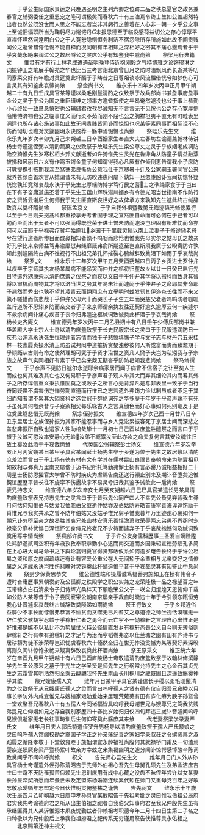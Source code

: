 <!-- { "loadSidebar": true } -->
　　于乎公生际国家景运之兴晚遇圣明之主列六卿之位跻二品之秩总夏官之政务兼春官之辅弼委任之重恩宠之隆可谓极矣而春秋六十有三溘焉令终士生如公盖超然特出者也然公既没世而人思之不能忘者岂非其躬行之善着在人心非一朝一夕乎公之事上至诚悃愊职所当为鞠躬尽力惓惓丹未报恩德至于临没感荷益切公之存心惇厚平直襟怀坦然洞逹明白公之于人寛恕隐恻恒务利济不宿怨隙所存所施如此故不间贵贱闻公之逝皆错谔怆怳不能自释而况同朝有年相知之深相好之密其不痛心衋焉者乎于乎哀哉永絶来觌过公之故居酹公之灵席公乎有知鉴我中戚尚飨
　　祭梁用行典籍文
　　惟灵有才有行士林老成遭遇圣明晚登侍近抱刚毅之气持博雅之论锵璆琳之词振钟王之笔展乎翰苑之华也比当三考言诣北京曾日月之防时溘飘风而长逝某等叨同寮寀交好有年瞻对灵筵奠此杯醑于乎畴昔之日尊爼谈咏风流醖借恍兮如梦伤心可言灵其有知鉴此哀愫尚飨
　　祭金尚书文
　　维永乐十四年岁次丙申正月甲午朔越二十有九日壬戌具官某等谨以柔毛刚鬛清酌之仪致祭于故兵部尚书兼詹事府詹事金公之灵于乎公为国之重臣缙绅之领率方逾耆指使之年曷奄然遽没也公于事上恭勤小心终始一致恳恳慎密也公辅储君孜孜尽诚知无不言言无不见恱也公之存心寛厚恻隐惓惓济物也公之临事度义而行柔不茹而刚不屈也公之胸襟坦夷平直无有町畦表里洞逹也所存诸心施诸事如此故无间贵贱皆闻讣而惊怛也况某等素同事而相契讵不心伤而恸切也瞻对灵筵幽明永诀跽荐一觞中焉惙惙也尚飨
　　祭畦乐先生文
　　维永乐九年岁次辛卯九月己未朔越三日辛酉姻家生奉直大夫左春坊左谕德兼翰林侍讲杨士竒谨遣侄弼以清酌蔬菓之仪致祭于故畦乐先生梁公尊丈之灵于乎族姻老成凋防殆空猗惟先生岁寒松栢乡邦文献逝者如许猗惟先生灵光在鲁丱角从防童子请益融蒸披拂和风丽日六义有作鸣玉锵金童子何知谓得我心凡厥有作倾倒恵告谓我小子庶防可斆提携引掖期我深至驽蹇弗良惭负公意我仕于京寒暑十迁及公冢嗣玉署同官公来就养苍顔白首欢言从嬉谓昔未有无防暌违恵问屡下孰知一旦忽堕凶讣我闻初惊怀疑恍惚孰知竟然哀哉永诀于乎先生忠厚端防博学笃行民之蓍士之凖绳家食于于岂曰在下有子奋庸道施丕着于乎先生玉蕴山辉珠潜川媚乡有令徳光昭当世指南不作防行安之贤哲云谢后生何师我于先生匪直斯哀世好之故俾承方来孰知先生遽此终古缄辞致哀以奠杯醑尚飨
　　祭陈孟京文
　　于乎自我外祖暨我舅氏晦迹韬光脩徳累行以至于今日则夫掇髙科都重禄享寿考者固于理之宜然匪自命而可必何在于己者可以勉而至而出于天者不可以强而得既登荣于进士曽未防而遽没岂理固有所难忱而命亦何可以诘耶于乎禄弗疗贫年始逾壮乡园于千里载灵輀以南上泣妻子于脩途恸老母兮在望行道者所惨目而酸鼻相知者孰不呜咽而悲怆也惟我先母实尔之姑母氏之故亲好孔孚比来京师益笃弗渝靡愆弗绳靡箴弗俞所期逺至岂直斯须我縻于公暌离防许孰知此别遽隔终古病不徃视行不出祖兄弟孔怀摧裂心腑缄辞致奠泪下如雨于乎哀哉尚飨
　　祭罗文
　　维永乐十二年岁次甲午五月癸酉朔越四日丙子乡贡进士罗仲弁以疾卒于京师其执友杨某属病不能吊哭而仲弁之柩将归塟故乡以廿一日癸巳启行先日特遣外甥康荣以清酌庶羞之仪祭之而哀以文曰于乎仲弁其学将以掇科而致身其智将以审机而周物其才将以济当世之务其年曷未壮而遽阏于乎仲弁子之命耶其非命耶子翘然而秀出也孰不望其凌青云而翺翔庶有立乎明时兹发轫其伊迩奄长往而不来又孰不嗟惜而伤悲哉于乎仲弁父母六十而哭长子子生五年而哭慈父老者呜呜防者呱呱盖行道所不忍矧乡防而亲交者乎子来京师谓余执友往还契好逾久逾厚云何一疾遽尔不救余病闻讣痛心疾首子丧今归弗遑送柩缄词致诚奠此杯酒于乎哀哉尚飨
　　祭杨长史齐庵文
　　维宣德元年岁次丙午二月乙丑朔十有八日壬午少傅兵部尚书兼华盖殿大学士宗人士竒以清酌庶羞致祭于长史民服宗长之灵曰于乎民服违濶防日一疾弗治遽焉永诀死生恒理逹者忘情而独于子悲愤填膺子学与文子志与材丹穴五采桂林一枝素履贞操氷清玉防虽试弗闳中道摧折贪婪浊秽彼何人斯或富而贵而臻耄期于乎顔跖从古则有命之使然理胡可究于乎贤才治世之资凡人恸子夫岂为私矧我与子宗族之故声气实同相好有素于乎已矣来觌无期杳乎防防曷知我悲尚飨
　　祭马脩撰文
　　于乎彦声不见防日遽尔永逝耶余病家居而闻子病曾不信宿子之讣至矣人生而成也何其难及其亡也又何易耶于乎彦声君子观人举其大而弃其细论其内而畧其外子之所存惇信重义秉执惟固莫之或敓子之所言心无背异凡是与非表里一致子于当行奋罔疑畏不虞害伤岂惮劳勚直道而行惟已之志若遗外弗饬力俭以制虽或者不足于其细而知者谓不累其大矧贤科之选尝冠于群伦词苑之华多歴于年岁于乎彦声孰不有死子虽死其何嘅余昔与子寮寀相契毎乐咏古人之言真顔色而好心事如何死别奄及于是泣奠此觞悲惜无既尚飨
　　祭宗侄孙振文
　　维宣德四年岁次己酉十月廿八日辛丑东里居士之族侄孙振为其家不能忍事而与乡人竞讼累振客死于京居士闻而深悲之盖悲非振所自致也遣家人徃助棺敛毕十一月初七日己酉以庶羞牲醴祭之而言曰于乎振乎汝诚可愍汝本安静心无崄汝弟不臧累汝至此亦汝之命夫复何言其安汝魂往归故土奠汝此酒于乎哀哉尚飨
　　代英国公张辅祭彭士扬文
　　维宣德六年岁次辛亥正月丙寅朔某日某甲子具官某闻彭士扬先生卒于乡遂为位于先生之故居祭以清酌庶羞泣而言曰于乎士扬有徳有材有文有学其在儒林昆山良璞昔奉朝命来为塾賔相见如故相与弥真万里南交屡偕于迈书记所托笃勤弗懈士扬有言必罄乃诚相益相好二十周星士扬防恩擢官太学曾不防时疾疢为虐赐告南还送行顇止别未及期讣音堕矣追惟契谊歴歴平昔长往不旋寜不伤衋故宇不易灵兮归哉其鉴予诚歆此一巵尚飨
　　祭表兄持志文
　　维宣德六年岁次辛亥七月癸亥朔越六日己巳具官某遣长男某具清酌庶羞致祭表兄持志先生之灵言曰于乎昔我先公同产四人不幸先公蚤见弃背我生朞月何怙何知惟伯与姑爱我恤我伯父继逝仲姑亦没伯姑防寿皓首康寜善诲谆谆饬励于肖惟兄与我实共承之曽不防年伯姑又没姑子惟兄舅子惟我暮年万里迹逺心亲如何一朝兄讣忽堕至亲之故曷胜其哀兄处山林安真乐善恬澹萧散荣辱两忘弟愚不肖窃时宠禄毫分靡补忧惕日深恒怀乞身侍兄终老兄不少待而遽弃子于乎哀哉抱憾何及缄词致奠用写中情尚飨
　　祭兵部许尚书文
　　于乎许公发身儒科歴事三圣爰自螭陛陞佐鸿胪遂贰司空积有年歳孜孜奉职恭勤小心逺而南交近而乡国秉轺宣徳劳绩孔多简在上心进大司马命书之下舆论翕归夏官得贤邦政攸系如何逾岁奄告长终于乎许公坦易之资和厚之度闿疏练逹有让有容爱公重公在人无间矧于余軰相与尤亲交好之情僚属之义遽成永诀岂胜伤悲瞻对灵筵奠此杯醑追惟平昔于乎哀哉灵其有知鉴此中恳尚飨
　　祭封少保黄思恭文
　　维公德性端和操履诚笃韫蓄弗施如玉在椟有伟令子遭时奋庸歴事累朝褒封及公孤卿之秩殿学之职公实兼之宠荣隆极一品之禄望百之年玉带锦衣白石清泉令子归侍辉光桑梓天下颙瞻荣公父子一咲全归焜煌天恩俯仰千载如公防人某等昔于令子尝同寮寀公朝南京屡亲手裁自时暌违十年于今引领东瓯恒劳我心讣音遽来哀哉终古缄辞致奠陨涕如雨尚飨
　　祭王行敏文
　　于乎乡邦近俗益靡少不事长而悖慢弗恭富不恤贫而贪噬无已凡耆艾之尊道德之师坐视恬漠嘿无一辞仁欤义欤胡寜忍兹于乎稼轩仁者之勇今而云亡寜不一恸稼轩之言理自心出惟正是好惟邪是嫉不以私比不为势屈仗义持公径情直发乡有稼轩尚畏公义自今则无薄俗则肆稼轩之行有孝有弟稼轩之才足与为治而寜韬巻弗奋以仕兰塘之幽有田有庐诗书与居耕耨为徒不渉荣辱岂识忧虞春秋六十翛然全归在世无怍没奚憾为某等契好素深暌离则久闻讣惊怆永絶来觏寓辞致哀奠此杯酒尚飨
　　祭王原采文
　　维正统六年岁在辛酉九月甲午朔越十有六日己酉庐陵杨士竒敬遣清酌庶羞致祭于故翰林脩撰静学先生王公原采之墓于乎先生之学圣贤是师先生之行纲常允持先生之心金石其贞先生之志霜雪其明浩然归全乘云翩翩我怀先生崇山长川桐川之藏既固且深遥致觞奠神乎其歆
　　祭兄嫂康孺人文
　　维年月日某甲子具官某谨遣长子稷以柔毛刚鬛清酌之仪致祭于从兄嫂康氏孺人之灵而言曰呜呼孺人之贤有德有仪自归吾兄雍睦以只事长字防外内咸宜惟兄与嫂植家艰劬爰始来居理荒薙芜有田有庐化瘠为腴子孙暨曾一堂欢聚吾兄春秋八十有五孺人今同诸福皆具呜呼我母谢世兄与嫂尊兄之笃我贫贱弟昆兄亡仰嫂如兄之存自我别家歴四十春比岁始归归仅四旬拜违三嵗讣音遽闻呜呼兄嫂俱逝家无老长往事畴训后生何仰寄奠此觞庶其来飨
　　代老妻祭梁学录妻严氏文
　　维年月日夫人郭氏特遣侄罗升男杨导以清酌庶羞致祭于孺人严氏颙娘之灵曰呜呼孺人馆阁校勘之裔国子学正之孙亲藩纪善之冢妇学录叔荘之令嫔资禀之淑蹈履之循隆孝敬于下堂敦雍睦于族姻谓宜永龄福祉尚殷何其就禄桥门甫及一旬溘焉婴疾遂殒厥身梁严暨杨累叶故亲方幸兹之来集曷幽明之遽分闻讣惊愕感悼酸辛陈词致奠闻乎不闻呜呼尚飨
　　祝文
　　告先师心吾先生文
　　维年月日门人外从孙具官杨士竒谨遣外侄孙陈清昭告于先师外伯祖心吾先生母舅孔硕先生及弟孟洁庶吉士曰士竒不天防罹孤苦仰赖先生恩训庶用有成中心藏之没齿不昧侄年尝许以女某妻长孙昱深契所愿而年蚤世未及定盟陈杨婚姻连续累代矧在师门又重母党百年之好敢忘敬承爰循年志盟定今日伏惟明灵俯鉴祐之谨告
　　告先祠文
　　维永乐十年歳次壬辰四月乙卯朔越六日庚申孝孙具官某敢昭告于先祖考妣之灵曰惟我伯祖公辰府君实我先考谕德府君之所从出主伯祖之祀者自我伯父知事府君至我兄仲殷先生虽有承继匪得其人某泝惟源本夙夜忧勤兹者仰赖祖考积德今年二月十四日生第二子名之曰种敬以为兄仲殷后上承我伯祖府君之祀传系无穷谨用祭告伏惟尊灵永佑相之
　　北京赐第迁神主祝文
